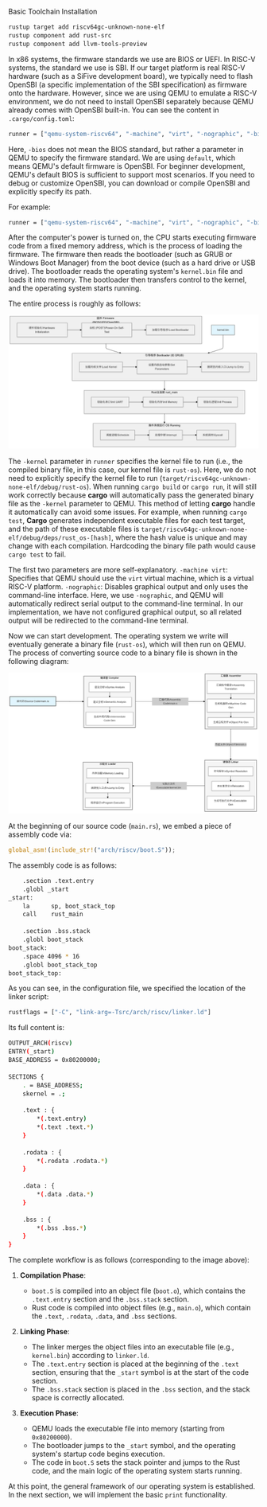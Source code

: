 Basic Toolchain Installation

```bash
rustup target add riscv64gc-unknown-none-elf
rustup component add rust-src
rustup component add llvm-tools-preview
```

In x86 systems, the firmware standards we use are BIOS or UEFI. In RISC-V systems, the standard we use is SBI. If our target platform is real RISC-V hardware (such as a SiFive development board), we typically need to flash OpenSBI (a specific implementation of the SBI specification) as firmware onto the hardware. However, since we are using QEMU to emulate a RISC-V environment, we do not need to install OpenSBI separately because QEMU already comes with OpenSBI built-in. You can see the content in `.cargo/config.toml`:

```bash
runner = ["qemu-system-riscv64", "-machine", "virt", "-nographic", "-bios", "default", "-kernel"]
```

Here, `-bios` does not mean the BIOS standard, but rather a parameter in QEMU to specify the firmware standard. We are using `default`, which means QEMU's default firmware is OpenSBI. For beginner development, QEMU's default BIOS is sufficient to support most scenarios. If you need to debug or customize OpenSBI, you can download or compile OpenSBI and explicitly specify its path.

For example:

```bash
runner = ["qemu-system-riscv64", "-machine", "virt", "-nographic", "-bios", "path/to/opensbi.bin", "-kernel"]
```

After the computer's power is turned on, the CPU starts executing firmware code from a fixed memory address, which is the process of loading the firmware. The firmware then reads the bootloader (such as GRUB or Windows Boot Manager) from the boot device (such as a hard drive or USB drive). The bootloader reads the operating system's `kernel.bin` file and loads it into memory. The bootloader then transfers control to the kernel, and the operating system starts running.

The entire process is roughly as follows:

![HowToRunOS](../../assets/HowToRunOS.png)

The `-kernel` parameter in `runner` specifies the kernel file to run (i.e., the compiled binary file, in this case, our kernel file is `rust-os`). Here, we do not need to explicitly specify the kernel file to run (`target/riscv64gc-unknown-none-elf/debug/rust-os`). When running `cargo build` or `cargo run`, it will still work correctly because **cargo** will automatically pass the generated binary file as the `-kernel` parameter to QEMU. This method of letting **cargo** handle it automatically can avoid some issues. For example, when running `cargo test`, **Cargo** generates independent executable files for each test target, and the path of these executable files is `target/riscv64gc-unknown-none-elf/debug/deps/rust_os-[hash]`, where the hash value is unique and may change with each compilation. Hardcoding the binary file path would cause `cargo test` to fail.

The first two parameters are more self-explanatory. `-machine virt`: Specifies that QEMU should use the `virt` virtual machine, which is a virtual RISC-V platform. `-nographic`: Disables graphical output and only uses the command-line interface. Here, we use `-nographic`, and QEMU will automatically redirect serial output to the command-line terminal. In our implementation, we have not configured graphical output, so all related output will be redirected to the command-line terminal.

Now we can start development. The operating system we write will eventually generate a binary file (`rust-os`), which will then run on QEMU. The process of converting source code to a binary file is shown in the following diagram:

![sourceTobin](../../assets/sourceTObin.png)

At the beginning of our source code (`main.rs`), we embed a piece of assembly code via:

```rust
global_asm!(include_str!("arch/riscv/boot.S"));
```

The assembly code is as follows:

```bash
    .section .text.entry
    .globl _start
_start:
    la      sp, boot_stack_top
    call    rust_main

    .section .bss.stack
    .globl boot_stack
boot_stack:
    .space 4096 * 16
    .globl boot_stack_top
boot_stack_top:
```

As you can see, in the configuration file, we specified the location of the linker script:

```bash
rustflags = ["-C", "link-arg=-Tsrc/arch/riscv/linker.ld"]
```

Its full content is:

```bash
OUTPUT_ARCH(riscv)
ENTRY(_start)
BASE_ADDRESS = 0x80200000;

SECTIONS {
    . = BASE_ADDRESS;
    skernel = .;

    .text : {
        *(.text.entry)
        *(.text .text.*)
    }

    .rodata : {
        *(.rodata .rodata.*)
    }

    .data : {
        *(.data .data.*)
    }

    .bss : {
        *(.bss .bss.*)
    }
}
```

The complete workflow is as follows (corresponding to the image above):

1. **Compilation Phase**:
   - `boot.S` is compiled into an object file (`boot.o`), which contains the `.text.entry` section and the `.bss.stack` section.
   - Rust code is compiled into object files (e.g., `main.o`), which contain the `.text`, `.rodata`, `.data`, and `.bss` sections.

2. **Linking Phase**:
   - The linker merges the object files into an executable file (e.g., `kernel.bin`) according to `linker.ld`.
   - The `.text.entry` section is placed at the beginning of the `.text` section, ensuring that the `_start` symbol is at the start of the code section.
   - The `.bss.stack` section is placed in the `.bss` section, and the stack space is correctly allocated.

3. **Execution Phase**:
   - QEMU loads the executable file into memory (starting from `0x80200000`).
   - The bootloader jumps to the `_start` symbol, and the operating system's startup code begins execution.
   - The code in `boot.S` sets the stack pointer and jumps to the Rust code, and the main logic of the operating system starts running.

At this point, the general framework of our operating system is established. In the next section, we will implement the basic `print` functionality.